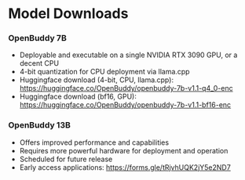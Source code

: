 # Model Downloads

### OpenBuddy 7B

- Deployable and executable on a single NVIDIA RTX 3090 GPU, or a decent CPU
- 4-bit quantization for CPU deployment via llama.cpp
- Huggingface download (4-bit, CPU, llama.cpp): https://huggingface.co/OpenBuddy/openbuddy-7b-v1.1-q4_0-enc
- Huggingface download (bf16, GPU): https://huggingface.co/OpenBuddy/openbuddy-7b-v1.1-bf16-enc

### OpenBuddy 13B

- Offers improved performance and capabilities
- Requires more powerful hardware for deployment and operation
- Scheduled for future release
- Early access applications: https://forms.gle/tRjvhUQK2jY5e2ND7